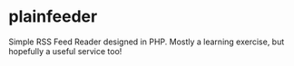 # plainfeeder
Simple RSS Feed Reader designed in PHP. Mostly a learning exercise, but hopefully a useful service too!

